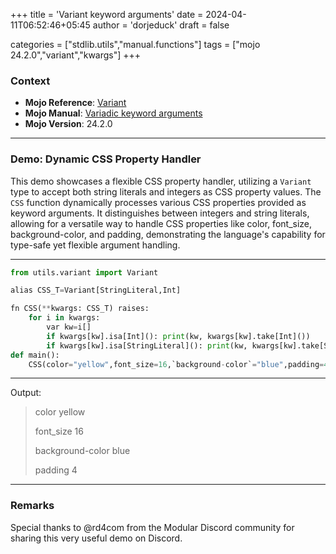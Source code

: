 +++
title = 'Variant keyword arguments'
date = 2024-04-11T06:52:46+05:45
author = 'dorjeduck' 
draft = false


categories = ["stdlib.utils","manual.functions"]
tags = ["mojo 24.2.0","variant","kwargs"]
+++


### Context

- **Mojo Reference**: [Variant](https://docs.modular.com/mojo/stdlib/utils/variant)
- **Mojo Manual**: [Variadic keyword arguments](https://docs.modular.com/mojo/manual/functions#variadic-keyword-arguments)
- **Mojo Version**: 24.2.0

---

### Demo: Dynamic CSS Property Handler

This demo showcases a flexible CSS property handler, utilizing a `Variant` type to accept both string literals and integers as CSS property values. The `CSS` function dynamically processes various CSS properties provided as keyword arguments. It distinguishes between integers and string literals, allowing for a versatile way to handle CSS properties like color, font_size, background-color, and padding, demonstrating the language's capability for type-safe yet flexible argument handling.

---
  
```python
from utils.variant import Variant

alias CSS_T=Variant[StringLiteral,Int]

fn CSS(**kwargs: CSS_T) raises:
    for i in kwargs:
        var kw=i[]
        if kwargs[kw].isa[Int](): print(kw, kwargs[kw].take[Int]())
        if kwargs[kw].isa[StringLiteral](): print(kw, kwargs[kw].take[StringLiteral]())
def main():
    CSS(color="yellow",font_size=16,`background-color`="blue",padding=4)
```

---

Output:

> color yellow
>
> font_size 16
>
> background-color blue
>
> padding 4

---

### Remarks

Special thanks to @rd4com from the Modular Discord community for sharing this very useful demo on Discord.

